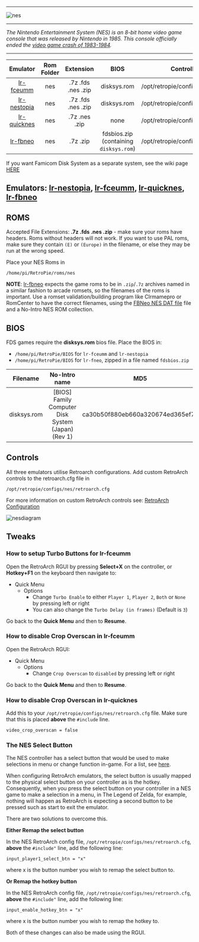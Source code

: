 ***
![nes](https://cloud.githubusercontent.com/assets/10035308/12213379/4a0e517a-b634-11e5-98c4-91cc27549706.png)
***
_The Nintendo Entertainment System (NES) is an 8-bit home video game console that was released by Nintendo in 1985. This console officially ended the [video game crash of 1983-1984](https://en.wikipedia.org/wiki/Video_game_crash_of_1983)._

***

| Emulator | Rom Folder | Extension | BIOS |  Controller Config |
| :---: | :---: | :---: | :---: | :---: |
| [lr-fceumm](https://github.com/libretro/libretro-fceumm) | nes  | .7z .fds .nes .zip | disksys.rom | /opt/retropie/configs/nes/retroarch.cfg |
| [lr-nestopia](https://github.com/libretro/nestopia) | nes  | .7z .fds .nes .zip | disksys.rom | /opt/retropie/configs/nes/retroarch.cfg |
| [lr-quicknes](https://github.com/libretro/QuickNES_Core) | nes  | .7z .nes .zip | none | /opt/retropie/configs/nes/retroarch.cfg |
| [lr-fbneo](https://github.com/libretro/FBNeo) | nes  | .7z .zip | fdsbios.zip (containing `disksys.rom`) | /opt/retropie/configs/nes/retroarch.cfg |

If you want Famicom Disk System as a separate system, see the wiki page [HERE](Famicom-Disk-System)

## Emulators: [lr-nestopia](https://github.com/libretro/nestopia), [lr-fceumm](https://github.com/libretro/libretro-fceumm), [lr-quicknes](https://github.com/libretro/QuickNES_Core), [lr-fbneo](https://github.com/libretro/FBNeo)

## ROMS

Accepted File Extensions: **.7z .fds .nes .zip** - make sure your roms have headers. Roms without headers will not work. If you want to use PAL roms, make sure they contain `(E)` or `(Europe)` in the filename, or else they may be run at the wrong speed.

Place your NES Roms in
```
/home/pi/RetroPie/roms/nes
```

**NOTE**: [lr-fbneo](lr-fbneo) expects the game roms to be in `.zip`/`.7z` archives named in a similar fashion to arcade romsets, so the filenames of the roms is important. Use a romset validation/building program like Clrmamepro or RomCenter to have the correct filenames, using the [FBNeo NES DAT file](https://github.com/libretro/FBNeo/blob/master/dats/FinalBurn%20Neo%20(ClrMame%20Pro%20XML%2C%20NES%20Games%20only).dat) file and a No-Intro NES ROM collection.

## BIOS

FDS games require the **disksys.rom** bios file. Place the BIOS in:
* `/home/pi/RetroPie/BIOS` for `lr-fceumm` and `lr-nestopia`
* `/home/pi/RetroPie/BIOS` for `lr-fneo`, zipped in a file named `fdsbios.zip`


| Filename | No-Intro name | MD5 | CRC32 | 
| :--: | :--: | :--: | :--: |
| disksys.rom | [BIOS] Family Computer Disk System (Japan) (Rev 1) | ca30b50f880eb660a320674ed365ef7a | 5e607dcf |

## Controls

All three emulators utilise Retroarch configurations. Add custom RetroArch controls to the retroarch.cfg file in

```shell
/opt/retropie/configs/nes/retroarch.cfg
```
For more information on custom RetroArch controls see: [RetroArch Configuration](RetroArch-Configuration)

![nesdiagram](https://cloud.githubusercontent.com/assets/10035308/8245062/4f0c5b8e-15e6-11e5-9255-b920543518d6.png)

## Tweaks

### How to setup Turbo Buttons for lr-fceumm

Open the RetroArch RGUI by pressing **Select+X** on the controller, or **Hotkey+F1** on the keyboard then navigate to:

* Quick Menu
    * Options
        * Change `Turbo Enable` to either `Player 1`, `Player 2`, `Both` or `None` by pressing left or right
        * You can also change the `Turbo Delay (in frames)` (Default is `3`)

Go back to the **Quick Menu** and then to **Resume**.

### How to disable Crop Overscan in lr-fceumm

Open the RetroArch RGUI:

* Quick Menu
    * Options
        * Change `Crop Overscan` to `disabled` by pressing left or right

Go back to the **Quick Menu** and then to **Resume**.

### How to disable Crop Overscan in lr-quicknes

Add this to your `/opt/retropie/configs/nes/retroarch.cfg` file. Make sure that this is placed **above** the `#include` line.

```shell
video_crop_overscan = false
```

### The NES Select Button

The NES controller has a select button that would be used to make selections in menu or change function in-game. For a list, see [here](http://www.racketboy.com/retro/nintendo/nes/so-what-was-the-nes-select-button-for).

When configuring RetroArch emulators, the select button is usually mapped to the physical select button on your controller as is the hotkey. Consequently, when you press the select button on your controller in a NES game to make a selection in a menu, in The Legend of Zelda, for example, nothing will happen as RetroArch is expecting a second button to be pressed such as start to exit the emulator.

There are two solutions to overcome this.

**Either Remap the select button**

In the NES RetroArch config file, `/opt/retropie/configs/nes/retroarch.cfg`, **above** the `#include"` line, add the following line:

```
input_player1_select_btn = "x"
```

where x is the button number you wish to remap the select button to.

**Or Remap the hotkey button**

In the NES RetroArch config file, `/opt/retropie/configs/nes/retroarch.cfg`, **above** the `#include"` line, add the following line:

```
input_enable_hotkey_btn = "x"
```

where x is the button number you wish to remap the hotkey to.

Both of these changes can also be made using the RGUI.